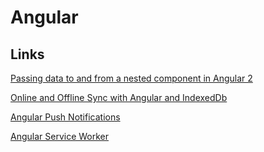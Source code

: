 # Angular

## Links 

[Passing data to and from a nested component in Angular 2](https://www.themarketingtechnologist.co/building-nested-components-in-angular-2/)

[Online and Offline Sync with Angular and IndexedDb](https://offering.solutions/blog/articles/2018/11/21/online-and-offline-sync-with-angular-and-indexeddb/)

[Angular Push Notifications](https://blog.angular-university.io/angular-push-notifications/)

[Angular Service Worker](https://blog.angular-university.io/angular-service-worker/)
